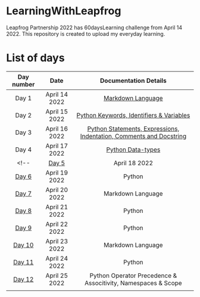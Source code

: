 # LearningWithLeapfrog
Leapfrog Partnership 2022 has 60daysLearning challenge from April 14 2022. This repository is created to upload my everyday learning. 


# List of days

|   Day number   | Date    |  Documentation Details   |
|:----:|:---:|:-----:|
|Day 1|April 14 2022| [Markdown Language](https://github.com/tajpuriyasuneel/LearningWithLeapfrog/tree/main/Day1)|
|Day 2|April 15 2022|[Python Keywords, Identifiers & Variables](https://github.com/tajpuriyasuneel/LearningWithLeapfrog/tree/main/Day2)|
|Day 3|April 16 2022|[Python Statements, Expressions, Indentation, Comments and Docstring](https://github.com/tajpuriyasuneel/LearningWithLeapfrog/tree/main/Day3)|
| Day 4 |April 17 2022| [Python Data-types]((https://github.com/tajpuriyasuneel/LearningWithLeapfrog/tree/main/Day4))|
<!-- |[Day 5](https://github.com/tajpuriyasuneel/LearningWithLeapfrog/tree/main/Day5)|April 18 2022|Python|
|[Day 6](https://github.com/tajpuriyasuneel/LearningWithLeapfrog/tree/main/Day6)|April 19 2022|Python|
|[Day 7](https://github.com/tajpuriyasuneel/LearningWithLeapfrog/tree/main/Day7) |April 20 2022| Markdown Language|
|[Day 8](https://github.com/tajpuriyasuneel/LearningWithLeapfrog/tree/main/Day8)|April 21 2022|Python|
|[Day 9](https://github.com/tajpuriyasuneel/LearningWithLeapfrog/tree/main/Day9)|April 22 2022|Python|
|[Day 10](https://github.com/tajpuriyasuneel/LearningWithLeapfrog/tree/main/Day10) |April 23 2022| Markdown Language|
|[Day 11](https://github.com/tajpuriyasuneel/LearningWithLeapfrog/tree/main/Day11)|April 24 2022|Python|
|[Day 12](https://github.com/tajpuriyasuneel/LearningWithLeapfrog/tree/main/Day12)|April 25 2022|Python Operator Precedence & Associtivity, Namespaces & Scope|
|||| -->
